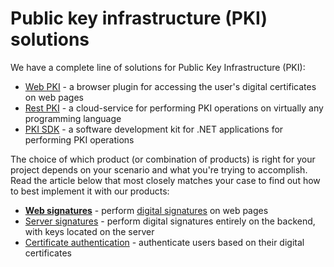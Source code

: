 ﻿# Public key infrastructure (PKI) solutions

We have a complete line of solutions for Public Key Infrastructure (PKI):

* [Web PKI](../web-pki/index.md) - a browser plugin for accessing the user's digital certificates on web pages
* [Rest PKI](../rest-pki/index.md) - a cloud-service for performing PKI operations on virtually any programming language
* [PKI SDK](../pki-sdk/index.md) - a software development kit for .NET applications for performing PKI operations

The choice of which product (or combination of products) is right for your project depends on your scenario and what
you're trying to accomplish. Read the article below that most closely matches your case to find out how to best
implement it with our products:

* **[Web signatures](web-signatures/index.md)** - perform [digital signatures](signatures.md) on web pages
* [Server signatures](server-signatures.md) - perform digital signatures entirely on the backend, with keys located on the server
* [Certificate authentication](cert-auth.md) - authenticate users based on their digital certificates
